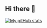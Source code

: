 ## Hi there 👋
[![My gitHub stats](https://github-readme-stats-beige-gamma-33.vercel.app/api?username=zy-fun)](https://github.com/anuraghazra/github-readme-stats)

<!--
**zy-fun/zy-fun** is a ✨ _special_ ✨ repository because its `README.md` (this file) appears on your GitHub profile.

Here are some ideas to get you started:
-->

<!--
- 🔭 I’m currently working on ...
- 🌱 I’m currently learning ...
- 👯 I’m looking to collaborate on ...
- 🤔 I’m looking for help with ...
- 💬 Ask me about ...
- 📫 How to reach me: ...
- 😄 Pronouns: ...
- ⚡ Fun fact: ...
-->

